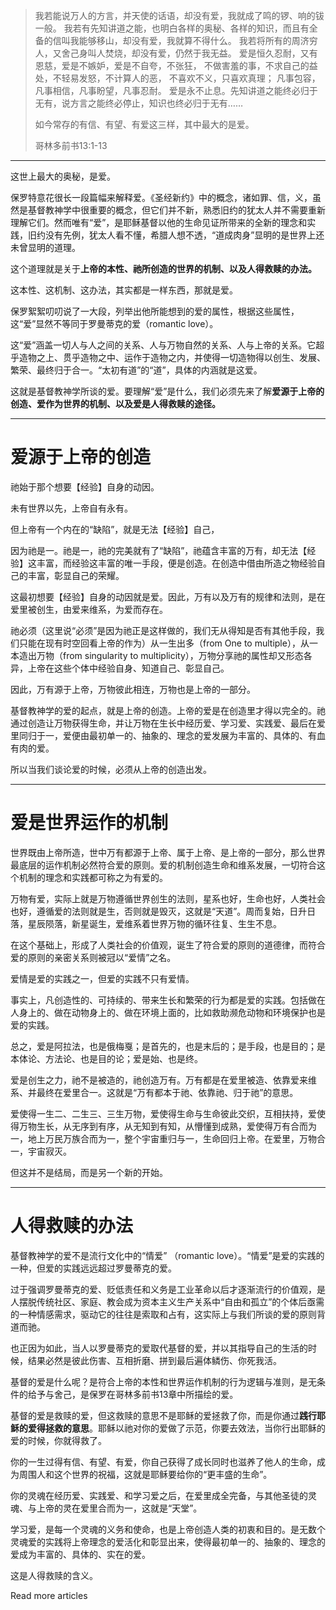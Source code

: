 >我若能说万人的方言，并天使的话语，却没有爱，我就成了鸣的锣、响的钹一般。 我若有先知讲道之能，也明白各样的奥秘、各样的知识，而且有全备的信叫我能够移山，却没有爱，我就算不得什么。 我若将所有的周济穷人，又舍己身叫人焚烧，却没有爱，仍然于我无益。 爱是恒久忍耐，又有恩慈，爱是不嫉妒，爱是不自夸，不张狂， 不做害羞的事，不求自己的益处，不轻易发怒，不计算人的恶， 不喜欢不义，只喜欢真理； 凡事包容，凡事相信，凡事盼望，凡事忍耐。 爱是永不止息。先知讲道之能终必归于无有，说方言之能终必停止，知识也终必归于无有……
>
>如今常存的有信、有望、有爱这三样，其中最大的是爱。
>
>哥林多前书13:1-13

***

这世上最大的奥秘，是爱。

保罗特意花很长一段篇幅来解释爱。《圣经新约》中的概念，诸如罪、信，义，虽然是基督教神学中很重要的概念，但它们并不新，熟悉旧约的犹太人并不需要重新理解它们。然而唯有“爱”，是耶稣基督以他的生命见证所带来的全新的理念和实践，旧约没有先例，犹太人看不懂，希腊人想不透，“道成肉身”显明的是世界上还未曾显明的道理。

这个道理就是关于**上帝的本性、祂所创造的世界的机制、以及人得救赎的办法。**

这本性、这机制、这办法，其实都是一样东西，那就是爱。

保罗絮絮叨叨说了一大段，列举出他所能想到的爱的属性，根据这些属性，这“爱”显然不等同于罗曼蒂克的爱（romantic love）。

这“爱”涵盖一切人与人之间的关系、人与万物自然的关系、人与上帝的关系。它超乎造物之上、贯乎造物之中、运作于造物之内，并使得一切造物得以创生、发展、繁荣、最终归于合一。“太初有道”的“道”，具体的内涵就是这爱。

这就是基督教神学所谈的爱。要理解“爱”是什么，我们必须先来了解**爱源于上帝的创造、爱作为世界的机制、以及爱是人得救赎的途径。**

***

# 爱源于上帝的创造

祂始于那个想要【经验】自身的动因。

未有世界以先，上帝自有永有。

但上帝有一个内在的“缺陷”，就是无法【经验】自己，

因为祂是一。祂是一，祂的完美就有了“缺陷”，祂蕴含丰富的万有，却无法【经验】这丰富，而经验这丰富的唯一手段，便是创造。在创造中借由所造之物经验自己的丰富，彰显自己的荣耀。

这最初想要【经验】自身的动因就是爱。因此，万有以及万有的规律和法则，是在爱里被创生，由爱来维系，为爱而存在。

祂必须（这里说“必须”是因为祂正是这样做的，我们无从得知是否有其他手段，我们只能在现有时空回看上帝的作为）从一生出多（from One to multiple），从一本造出万物（from singularity to multiplicity），万物分享祂的属性却又形态各异，上帝在这些个体中经验自身、知道自己、彰显自己。

因此，万有源于上帝，万物彼此相连，万物也是上帝的一部分。

基督教神学的爱的起点，就是上帝的创造。上帝的爱是在创造里才得以完全的。祂通过创造让万物获得生命，并让万物在生长中经历爱、学习爱、实践爱、最后在爱里同归于一，爱便由最初单一的、抽象的、理念的爱发展为丰富的、具体的、有血有肉的爱。

所以当我们谈论爱的时候，必须从上帝的创造出发。

***

# 爱是世界运作的机制

世界既由上帝所造，世中万有都源于上帝、属于上帝、是上帝的一部分，那么世界最底层的运作机制必然符合爱的原则。爱的机制创造生命和维系发展，一切符合这个机制的理念和实践都可称之为有爱的。

万物有爱，实际上就是万物遵循世界创生的法则，星系也好，生命也好，人类社会也好，遵循爱的法则就是生，否则就是毁灭，这就是“天道”。周而复始，日升日落，星辰陨落，新星诞生，爱维系着世界万物的循环往复、生生不息。

在这个基础上，形成了人类社会的价值观，诞生了符合爱的原则的道德律，而符合爱的原则的亲密关系则被冠以“爱情”之名。

爱情是爱的实践之一，但爱的实践不只有爱情。

事实上，凡创造性的、可持续的、带来生长和繁荣的行为都是爱的实践。包括做在人身上的、做在动物身上的、做在环境上面的，比如救助濒危动物和环境保护也是爱的实践。

总之，爱是阿拉法，也是俄梅戛；是首先的，也是末后的；是手段，也是目的；是本体论、方法论、也是目的论；爱是始、也是终。

爱是创生之力，祂不是被造的，祂创造万有。万有都是在爱里被造、依靠爱来维系、并最终在爱里合一。这就是“万有都本于祂、依靠祂、归于祂”的意思。

爱使得一生二、二生三、三生万物，爱使得生命与生命彼此交织，互相扶持，爱使得万物生长，从无序到有序，从无知到有知，从懵懂到成熟，爱使得万有合而为一，地上万民万族合而为一，整个宇宙重归与一，生命回归上帝。在爱里，万物合一，宇宙寂灭。

但这并不是结局，而是另一个新的开始。

***

# 人得救赎的办法

基督教神学的爱不是流行文化中的“情爱” （romantic love）。“情爱”是爱的实践的一种，但爱的实践远远超过罗曼蒂克的爱。

过于强调罗曼蒂克的爱、贬低责任和义务是工业革命以后才逐渐流行的价值观，是人摆脱传统社区、家庭、教会成为资本主义生产关系中“自由和孤立”的个体后亟需的一种情感需求，驱动它的往往是索取和占有，这实际上与我们所谈的爱的原则背道而驰。

也正因为如此，当人以罗曼蒂克的爱取代基督的爱，并以其指导自己的生活的时候，结果必然是彼此伤害、互相折磨、拼到最后遍体鳞伤、你死我活。

基督的爱是什么呢？是符合上帝的本性和世界运作机制的行为逻辑与准则，是无条件的给予与舍己，是保罗在哥林多前书13章中所描绘的爱。

基督的爱是救赎的爱，但这救赎的意思不是耶稣的爱拯救了你，而是你通过**践行耶稣的爱得拯救的意思**。耶稣以祂对你的爱做了示范，你要去效法，当你行出耶稣的爱的时候，你就得救了。

你的一生过得有信、有望、有爱，你自己获得了成长同时也滋养了他人的生命，成为周围人和这个世界的祝福，这就是耶稣要给你的“更丰盛的生命”。

你的灵魂在经历爱、实践爱、和学习爱之后，在爱里成全完备，与其他圣徒的灵魂、与上帝的灵在爱里合而为一，这就是“天堂”。

学习爱，是每一个灵魂的义务和使命，也是上帝创造人类的初衷和目的。是无数个灵魂爱的实践将上帝理念的爱活化和彰显出来，使得最初单一的、抽象的、理念的爱成为丰富的、具体的、实在的爱。

这是人得救赎的含义。

Read more articles
